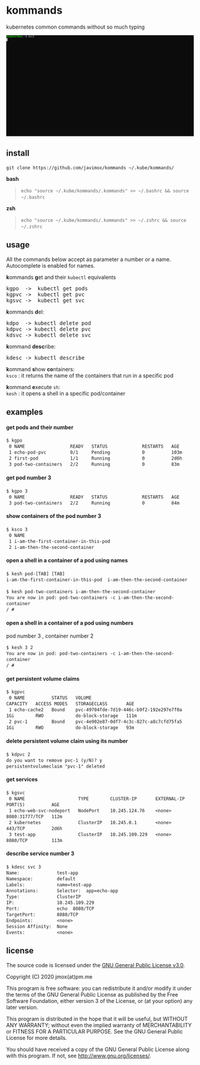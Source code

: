 # kommands
kubernetes common commands without so much typing

![](kommands.gif)

## install

`git clone https://github.com/javimox/kommands ~/.kube/kommands/`

**bash**  
> `echo "source ~/.kube/kommands/.kommands" >> ~/.bashrc && source ~/.bashrc`

**zsh**  
 > `echo "source ~/.kube/kommands/.kommands" >> ~/.zshrc && source ~/.zshrc`

## usage

All the commands below accept as parameter a number or a name. Autocomplete is enabled for names.

**k**ommands **g**et and their `kubectl` equivalents
<pre>
kgpo  ->  kubectl get pods
kgpvc ->  kubectl get pvc
kgsvc ->  kubectl get svc
</pre>

**k**ommands **d**el:
<pre>
kdpo  -> kubectl delete pod
kdpvc -> kubectl delete pvc
kdsvc -> kubectl delete svc
</pre>

**k**ommand **desc**ribe:
<pre>
kdesc -> kubectl describe
</pre>

**k**ommand **s**how **co**ntainers:  
`ksco`  : it returns the name of the containers that run in a specific pod

**k**ommand **e**xecute `sh`:  
`kesh`  : it opens a shell in a specific pod/container

## examples

#### get pods and their number
```
$ kgpo 
 0 NAME                 READY   STATUS             RESTARTS   AGE
 1 echo-pod-pvc         0/1     Pending            0          103m
 2 first-pod            1/1     Running            0          2d6h
 3 pod-two-containers   2/2     Running            0          83m
```

#### get pod number 3
```
$ kgpo 3
 0 NAME                 READY   STATUS             RESTARTS   AGE
 3 pod-two-containers   2/2     Running            0          84m
```

#### show containers of the pod number 3
```
$ ksco 3
 0 NAME
 1 i-am-the-first-container-in-this-pod
 2 i-am-then-the-second-container
```

#### open a shell in a container of a pod using names
```
$ kesh pod-[TAB] [TAB]
i-am-the-first-container-in-this-pod  i-am-then-the-second-container

$ kesh pod-two-containers i-am-then-the-second-container
You are now in pod: pod-two-containers -c i-am-then-the-second-container
/ # 
```

#### open a shell in a container of a pod using numbers
pod number 3 , container number 2
```
$ kesh 3 2
You are now in pod: pod-two-containers -c i-am-then-the-second-container
/ # 
```

#### get persistent volume claims
```
$ kgpvc
 0 NAME          STATUS   VOLUME                                     CAPACITY   ACCESS MODES   STORAGECLASS       AGE
 1 echo-cache2   Bound    pvc-49704fde-7d19-446c-b9f2-192e297e7f0a   1Gi        RWO            do-block-storage   111m
 2 pvc-1         Bound    pvc-4e902e87-0df7-4c3c-827c-a8c7cfd75fa5   1Gi        RWO            do-block-storage   93m
```

#### delete persistent volume claim using its number
```
$ kdpvc 2
do you want to remove pvc-1 (y/N)? y
persistentvolumeclaim "pvc-1" deleted
```

#### get services
```
$ kgsvc
 0 NAME                    TYPE        CLUSTER-IP       EXTERNAL-IP   PORT(S)          AGE
 1 echo-web-svc-nodeport   NodePort    10.245.124.76    <none>        8080:31777/TCP   112m
 2 kubernetes              ClusterIP   10.245.0.1       <none>        443/TCP          2d6h
 3 test-app                ClusterIP   10.245.109.229   <none>        8080/TCP         113m
 ```
 
#### describe service number 3
```
$ kdesc svc 3
Name:              test-app
Namespace:         default
Labels:            name=test-app
Annotations:       Selector:  app=echo-app
Type:              ClusterIP
IP:                10.245.109.229
Port:              echo  8080/TCP
TargetPort:        8080/TCP
Endpoints:         <none>
Session Affinity:  None
Events:            <none>
```

## license

The source code is licensed under the [GNU General Public License v3.0][GPLv3].

Copyright (C) 2020 jmox(at)pm.me

This program is free software: you can redistribute it and/or modify it under
the terms of the GNU General Public License as published by the Free Software
Foundation, either version 3 of the License, or (at your option) any later
version.

This program is distributed in the hope that it will be useful, but WITHOUT ANY
WARRANTY; without even the implied warranty of MERCHANTABILITY or FITNESS FOR A
PARTICULAR PURPOSE.  See the GNU General Public License for more details.

You should have received a copy of the GNU General Public License along with
this program.  If not, see <http://www.gnu.org/licenses/>.

[GPLv3]: https://www.gnu.org/licenses/gpl-3.0.txt
[kommands]: https://github.com/javimox/kommands
